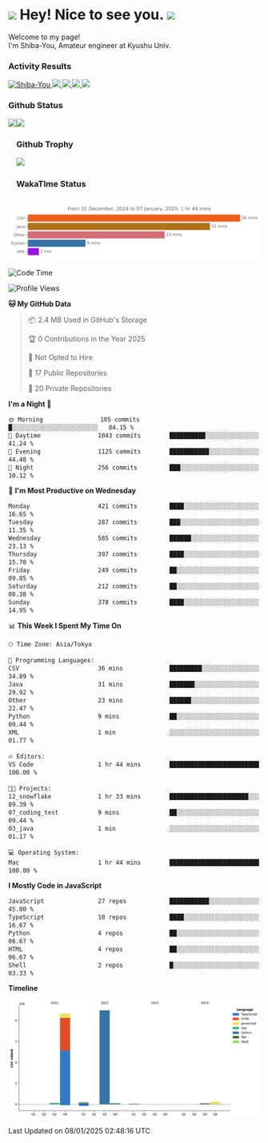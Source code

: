 <h1>
  <img src="https://emojis.slackmojis.com/emojis/images/1531849430/4246/blob-sunglasses.gif?1531849430" width="30"/> 
  Hey! Nice to see you.
  <img src="https://emojis.slackmojis.com/emojis/images/1531849430/4246/blob-sunglasses.gif?1531849430" width="30"/> 
</h1>
<p>
  Welcome to my page! <br />
  I'm Shiba-You, Amateur engineer at Kyushu Univ.
</p>


<h3>
  Activity Results
</h3>
<p align="left"> 
  <!--   GitHub  -->
  <a href="https://github.com/Shiba-You/Shiba-You/">
    <img src="https://komarev.com/ghpvc/?username=Shiba-You" alt="Shiba-You" />
  </a>
  <a href="https://github.com/Shiba-You">
    <img height="20" src="https://img.shields.io/github/followers/Shiba-You?label=follow&logo=github&style=flat" />
  </a>
  
  <!-- Qiita -->
  <a href="http://qiita.com/Shiba-You">
    <img height="20" src="https://qiita-badge.apiapi.app/s/Shiba-You/posts.svg" />
  </a>
  <a href="http://qiita.com/Shiba-You">
    <img height="20" src="https://qiita-badge.apiapi.app/s/Shiba-You/contributions.svg" />
  </a>
  <a href="http://qiita.com/Shiba-You">
    <img height="20" src="https://qiita-badge.apiapi.app/s/Shiba-You/followers.svg" />
  </a>
</p>


<h3>
  Github Status
</h3>
<div>
  <img height="170" align="left" src="https://github-readme-stats.vercel.app/api?username=Shiba-You&theme=tokyonight" />
  <img height="170" src="https://github-readme-stats.vercel.app/api/top-langs/?username=Shiba-You&theme=tokyonight&layout=compact" />
</div>

<h3>
  Github Trophy
</h3>
<div>
  <img width="800" src="https://github-profile-trophy.vercel.app/?username=Shiba-You&theme=tokyonight" />
</div>


<h3>
  WakaTIme Status
</h3>
<img src="https://github.com/Shiba-You/Shiba-You/blob/main/images/stat.svg" alt="Shiba-You WakaTime Activity"/>

<!--START_SECTION:waka-->
![Code Time](http://img.shields.io/badge/Code%20Time-1%2C044%20hrs%2038%20mins-blue)

![Profile Views](http://img.shields.io/badge/Profile%20Views-1-blue)

**🐱 My GitHub Data** 

> 📦 2.4 MB Used in GitHub's Storage 
 > 
> 🏆 0 Contributions in the Year 2025
 > 
> 🚫 Not Opted to Hire
 > 
> 📜 17 Public Repositories 
 > 
> 🔑 20 Private Repositories 
 > 
**I'm a Night 🦉** 

```text
🌞 Morning                105 commits         █░░░░░░░░░░░░░░░░░░░░░░░░   04.15 % 
🌆 Daytime                1043 commits        ██████████░░░░░░░░░░░░░░░   41.24 % 
🌃 Evening                1125 commits        ███████████░░░░░░░░░░░░░░   44.48 % 
🌙 Night                  256 commits         ███░░░░░░░░░░░░░░░░░░░░░░   10.12 % 
```
📅 **I'm Most Productive on Wednesday** 

```text
Monday                   421 commits         ████░░░░░░░░░░░░░░░░░░░░░   16.65 % 
Tuesday                  287 commits         ███░░░░░░░░░░░░░░░░░░░░░░   11.35 % 
Wednesday                585 commits         ██████░░░░░░░░░░░░░░░░░░░   23.13 % 
Thursday                 397 commits         ████░░░░░░░░░░░░░░░░░░░░░   15.70 % 
Friday                   249 commits         ██░░░░░░░░░░░░░░░░░░░░░░░   09.85 % 
Saturday                 212 commits         ██░░░░░░░░░░░░░░░░░░░░░░░   08.38 % 
Sunday                   378 commits         ████░░░░░░░░░░░░░░░░░░░░░   14.95 % 
```


📊 **This Week I Spent My Time On** 

```text
🕑︎ Time Zone: Asia/Tokyo

💬 Programming Languages: 
CSV                      36 mins             █████████░░░░░░░░░░░░░░░░   34.89 % 
Java                     31 mins             ███████░░░░░░░░░░░░░░░░░░   29.92 % 
Other                    23 mins             ██████░░░░░░░░░░░░░░░░░░░   22.47 % 
Python                   9 mins              ██░░░░░░░░░░░░░░░░░░░░░░░   09.44 % 
XML                      1 min               ░░░░░░░░░░░░░░░░░░░░░░░░░   01.77 % 

🔥 Editors: 
VS Code                  1 hr 44 mins        █████████████████████████   100.00 % 

🐱‍💻 Projects: 
12_snowflake             1 hr 33 mins        ██████████████████████░░░   89.39 % 
07_coding_test           9 mins              ██░░░░░░░░░░░░░░░░░░░░░░░   09.44 % 
03_java                  1 min               ░░░░░░░░░░░░░░░░░░░░░░░░░   01.17 % 

💻 Operating System: 
Mac                      1 hr 44 mins        █████████████████████████   100.00 % 
```

**I Mostly Code in JavaScript** 

```text
JavaScript               27 repos            ███████████░░░░░░░░░░░░░░   45.00 % 
TypeScript               10 repos            ████░░░░░░░░░░░░░░░░░░░░░   16.67 % 
Python                   4 repos             ██░░░░░░░░░░░░░░░░░░░░░░░   06.67 % 
HTML                     4 repos             ██░░░░░░░░░░░░░░░░░░░░░░░   06.67 % 
Shell                    2 repos             █░░░░░░░░░░░░░░░░░░░░░░░░   03.33 % 
```



**Timeline**

![Lines of Code chart](https://raw.githubusercontent.com/Shiba-You/Shiba-You/main/assets/bar_graph.png)


 Last Updated on 08/01/2025 02:48:16 UTC
<!--END_SECTION:waka-->
